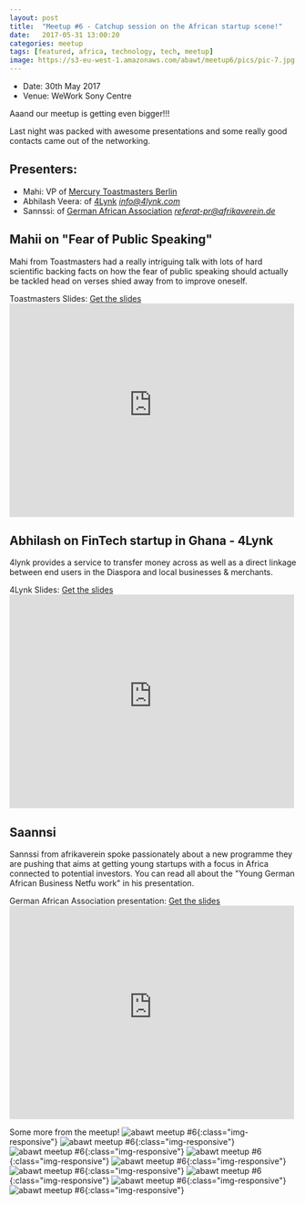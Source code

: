 ```yaml
---
layout: post
title:  "Meetup #6 - Catchup session on the African startup scene!"
date:   2017-05-31 13:00:20
categories: meetup
tags: [featured, africa, technology, tech, meetup]
image: https://s3-eu-west-1.amazonaws.com/abawt/meetup6/pics/pic-7.jpg
---
```

- Date: 30th May 2017
- Venue: WeWork Sony Centre

Aaand our meetup is getting even bigger!!!

Last night was packed with awesome presentations and some really good contacts came out of the networking.

## Presenters:

* Mahi: VP of [Mercury Toastmasters Berlin](http://www.mercury-toastmasters-berlin.de/)
* Abhilash Veera: of [4Lynk](http://4lynk.com/) *[info@4lynk.com](mailto:info@4lynk.com)*
* Sannssi: of [German African Association](http://www.afrikaverein.de/en/) *[referat-pr@afrikaverein.de](mailto:referat-pr@afrikaverein.de)*

## Mahii on "Fear of Public Speaking"
Mahi from Toastmasters had a really intriguing talk with lots of hard scientific backing facts on how the fear of public speaking should actually be tackled head on verses shied away from to improve oneself.

Toastmasters Slides:
<a href="https://s3-eu-west-1.amazonaws.com/abawt/meetup6/material/Toastmaster-pitch.pdf" download>Get the slides</a>
<embed src="https://s3-eu-west-1.amazonaws.com/abawt/meetup6/material/Toastmaster-pitch.pdf" width="500" height="375" type='application/pdf'>

## Abhilash on FinTech startup in Ghana - 4Lynk
4lynk provides a service to transfer money across as well as a direct linkage between end users in the Diaspora and local businesses & merchants.

4Lynk Slides:
<a href="https://s3-eu-west-1.amazonaws.com/abawt/meetup6/material/4LYNK-Pitch.pdf" download>Get the slides</a>
<embed src="https://s3-eu-west-1.amazonaws.com/abawt/meetup6/material/4LYNK-Pitch.pdf" width="500" height="375" type='application/pdf'>

## Saannsi
Sannssi from afrikaverein spoke passionately about a new programme they are pushing that aims at getting young startups with a focus in Africa connected to potential investors. You can read all about the "Young German African Business Netfu  work" in his presentation.

German African Association presentation:
<a href="https://s3-eu-west-1.amazonaws.com/abawt/meetup6/material/German-African-association.pdf" download>Get the slides</a>
<embed src="https://s3-eu-west-1.amazonaws.com/abawt/meetup6/material/German-African-association.pdf" width="500" height="375" type='application/pdf'>

Some more from the meetup!
![abawt meetup #6](https://s3-eu-west-1.amazonaws.com/abawt/meetup6/pics/pic-1.jpg){:class="img-responsive"}
![abawt meetup #6](https://s3-eu-west-1.amazonaws.com/abawt/meetup6/pics/pic-2.jpg){:class="img-responsive"}
![abawt meetup #6](https://s3-eu-west-1.amazonaws.com/abawt/meetup6/pics/pic-3.jpg){:class="img-responsive"}
![abawt meetup #6](https://s3-eu-west-1.amazonaws.com/abawt/meetup6/pics/pic-4.jpg){:class="img-responsive"}
![abawt meetup #6](https://s3-eu-west-1.amazonaws.com/abawt/meetup6/pics/pic-5.jpg){:class="img-responsive"}
![abawt meetup #6](https://s3-eu-west-1.amazonaws.com/abawt/meetup6/pics/pic-6.jpg){:class="img-responsive"}
![abawt meetup #6](https://s3-eu-west-1.amazonaws.com/abawt/meetup6/pics/pic-8.jpg){:class="img-responsive"}
![abawt meetup #6](https://s3-eu-west-1.amazonaws.com/abawt/meetup6/pics/pic-9.jpg){:class="img-responsive"}
![abawt meetup #6](https://s3-eu-west-1.amazonaws.com/abawt/meetup6/pics/pic-10.jpg){:class="img-responsive"}
